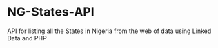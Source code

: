 NG-States-API
=============

API for listing all the States in Nigeria from the web of data using Linked Data and PHP
